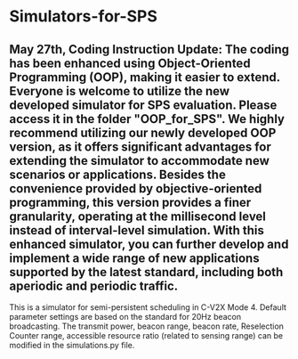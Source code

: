 # Simulators-for-SPS


May 27th, Coding Instruction Update:
The coding has been enhanced using Object-Oriented Programming (OOP), making it easier to extend. Everyone is welcome to utilize the new developed simulator for SPS evaluation. Please access it in the folder "OOP_for_SPS".
We highly recommend utilizing our newly developed OOP version, as it offers significant advantages for extending the simulator to accommodate new scenarios or applications. 
Besides the convenience provided by objective-oriented programming, this version provides a finer granularity, operating at the millisecond level instead of interval-level simulation. 
With this enhanced simulator, you can further develop and implement a wide range of new applications supported by the latest standard, including both aperiodic and periodic traffic.
---------------------------------
This is a simulator for semi-persistent scheduling in C-V2X Mode 4.
Default parameter settings are based on the standard for 20Hz beacon broadcasting. 
The transmit power, beacon range, beacon rate, Reselection Counter range, accessible resource ratio (related to sensing range) can be modified in the simulations.py file.


